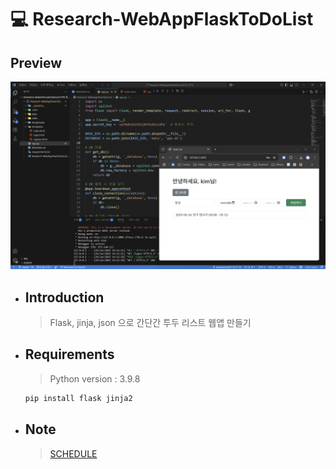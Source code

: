 # 💻 Research-WebAppFlaskToDoList

## Preview

![Preview](./Preview.png)

- ## Introduction

    > Flask, jinja, json 으로 간단간 투두 리스트 웹앱 만들기

- ## Requirements  

    > Python version : 3.9.8

    ```cmd
    pip install flask jinja2
    ```

- ## Note

    > [SCHEDULE](./SCHEDULE.md)
